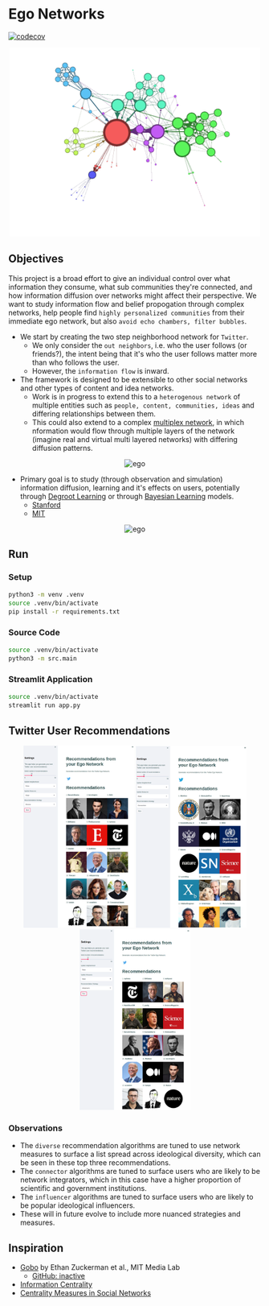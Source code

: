 # Ego Networks

[![codecov](https://codecov.io/gh/lejinvarghese/ego_networks/branch/master/graph/badge.svg?token=248C9C6ZHK)](https://codecov.io/gh/lejinvarghese/ego_networks)

<p align="center">
    <img src="./assets/sample.png" alt="sample" width="500"/>
</p>


## Objectives

This project is a broad effort to give an individual control over what information they consume, what sub communities they're connected, and how information diffusion over networks might affect their perspective. We want to study information flow and belief propogation through complex networks, help people find `highly personalized communities` from their immediate ego network, but also `avoid echo chambers, filter bubbles`.

-   We start by creating the two step neighborhood network for `Twitter`.
    -   We only consider the `out neighbors`, i.e. who the user follows (or friends?), the intent being that it's who the user follows matter more than who follows the user.
    -   However, the `information flow` is inward.
-    The framework is designed to be extensible to other social networks and other types of content and idea networks.
     -   Work is in progress to extend this to a `heterogenous network` of multiple entities such as `people, content, communities, ideas` and differing relationships between them.
     -   This could also extend to a complex [multiplex network](https://cosnet.bifi.es/network-theory/multiplex-networks/), in which nformation would flow through multiple layers of the network (imagine real and virtual multi layered networks) with differing diffusion patterns.

<p align="center">
    <img src="https://cosnet.bifi.es/wp-content/uploads/2014/06/multiplex_networks_2a.jpg" alt="ego" width="500"/>
</p>

-   Primary goal is to study (through observation and simulation) information diffusion, learning and it's effects on users, potentially through [Degroot Learning](https://en.wikipedia.org/wiki/DeGroot_learning) or through [Bayesian Learning](https://en.wikipedia.org/wiki/Mathematical_models_of_social_learning) models.
    -   [Stanford](https://github.com/lejinvarghese/graph_data_science/blob/master/docs/social_economic_networks/w6-learning.pdf)
    -   [MIT](https://economics.mit.edu/files/4902)

<p align="center">
    <img src="https://bldavies.com/blog/degroot-learning-social-networks/figures/example-1.svg" alt="ego" width="500"/>
</p>


## Run

### Setup

```bash
python3 -m venv .venv
source .venv/bin/activate
pip install -r requirements.txt
```

### Source Code

```bash
source .venv/bin/activate
python3 -m src.main
```

### Streamlit Application

```bash
source .venv/bin/activate
streamlit run app.py
```

## Twitter User Recommendations

<p float="left" align="middle">
        <img src="./assets/recs_strategy_diverse.png" alt="sample" width="220"/>
        <img src="./assets/recs_strategy_connectors.png" alt="sample" width="220"/>
        <img src="./assets/recs_strategy_influencers.png" alt="sample" width="220"/>
</p>

### Observations

- The `diverse` recommendation algorithms are tuned to use network measures to surface a list spread across ideological diversity, which can be seen in these top three recommendations.
- The `connector` algorithms are tuned to surface users who are likely to be network integrators, which in this case have a higher proportion of scientific and government institutions.
- The `influencer` algorithms are tuned to surface users who are likely to be popular ideological influencers.
- These will in future evolve to include more nuanced strategies and measures.

## Inspiration

- [Gobo](https://www.media.mit.edu/projects/gobo/overview/) by Ethan Zuckerman et al., MIT Media Lab
  - [GitHub: inactive](https://github.com/mitmedialab/gobo)
- [Information Centrality](https://www.researchgate.net/publication/329414133_Understanding_Information_Centrality_Metric_A_Simulation_Approach)
- [Centrality Measures in Social Networks](https://thesai.org/Publications/ViewPaper?Volume=10&Issue=1&Code=IJACSA&SerialNo=13)